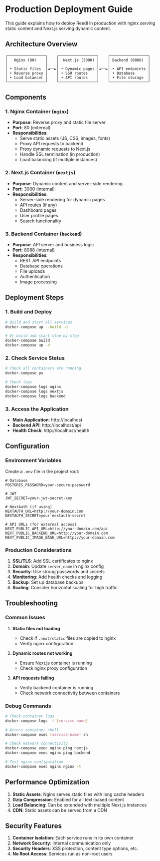 # Production Deployment Guide

This guide explains how to deploy Reedi in production with nginx serving static content and Next.js serving dynamic content.

## Architecture Overview

```
┌─────────────────┐    ┌─────────────────┐    ┌─────────────────┐
│   Nginx (80)    │    │  Next.js (3000) │    │ Backend (8088)  │
│                 │    │                 │    │                 │
│ • Static files  │◄──►│ • Dynamic pages │◄──►│ • API endpoints │
│ • Reverse proxy │    │ • SSR routes    │    │ • Database      │
│ • Load balancer │    │ • API routes    │    │ • File storage  │
└─────────────────┘    └─────────────────┘    └─────────────────┘
```

## Components

### 1. Nginx Container (`nginx`)
- **Purpose**: Reverse proxy and static file server
- **Port**: 80 (external)
- **Responsibilities**:
  - Serve static assets (JS, CSS, images, fonts)
  - Proxy API requests to backend
  - Proxy dynamic requests to Next.js
  - Handle SSL termination (in production)
  - Load balancing (if multiple instances)

### 2. Next.js Container (`nextjs`)
- **Purpose**: Dynamic content and server-side rendering
- **Port**: 3000 (internal)
- **Responsibilities**:
  - Server-side rendering for dynamic pages
  - API routes (if any)
  - Dashboard pages
  - User profile pages
  - Search functionality

### 3. Backend Container (`backend`)
- **Purpose**: API server and business logic
- **Port**: 8088 (internal)
- **Responsibilities**:
  - REST API endpoints
  - Database operations
  - File uploads
  - Authentication
  - Image processing

## Deployment Steps

### 1. Build and Deploy

```bash
# Build and start all services
docker-compose up --build -d

# Or build and start step by step
docker-compose build
docker-compose up -d
```

### 2. Check Service Status

```bash
# Check all containers are running
docker-compose ps

# Check logs
docker-compose logs nginx
docker-compose logs nextjs
docker-compose logs backend
```

### 3. Access the Application

- **Main Application**: http://localhost
- **Backend API**: http://localhost/api
- **Health Check**: http://localhost/health

## Configuration

### Environment Variables

Create a `.env` file in the project root:

```env
# Database
POSTGRES_PASSWORD=your-secure-password

# JWT
JWT_SECRET=your-jwt-secret-key

# NextAuth (if using)
NEXTAUTH_URL=http://your-domain.com
NEXTAUTH_SECRET=your-nextauth-secret

# API URLs (for external access)
NEXT_PUBLIC_API_URL=http://your-domain.com/api
NEXT_PUBLIC_BACKEND_URL=http://your-domain.com
NEXT_PUBLIC_IMAGE_BASE_URL=http://your-domain.com
```

### Production Considerations

1. **SSL/TLS**: Add SSL certificates to nginx
2. **Domain**: Update `server_name` in nginx config
3. **Security**: Use strong passwords and secrets
4. **Monitoring**: Add health checks and logging
5. **Backup**: Set up database backups
6. **Scaling**: Consider horizontal scaling for high traffic

## Troubleshooting

### Common Issues

1. **Static files not loading**
   - Check if `.next/static` files are copied to nginx
   - Verify nginx configuration

2. **Dynamic routes not working**
   - Ensure Next.js container is running
   - Check nginx proxy configuration

3. **API requests failing**
   - Verify backend container is running
   - Check network connectivity between containers

### Debug Commands

```bash
# Check container logs
docker-compose logs -f [service-name]

# Access container shell
docker-compose exec [service-name] sh

# Check network connectivity
docker-compose exec nginx ping nextjs
docker-compose exec nginx ping backend

# Test nginx configuration
docker-compose exec nginx nginx -t
```

## Performance Optimization

1. **Static Assets**: Nginx serves static files with long cache headers
2. **Gzip Compression**: Enabled for all text-based content
3. **Load Balancing**: Can be extended with multiple Next.js instances
4. **CDN**: Static assets can be served from a CDN

## Security Features

1. **Container Isolation**: Each service runs in its own container
2. **Network Security**: Internal communication only
3. **Security Headers**: XSS protection, content type options, etc.
4. **No Root Access**: Services run as non-root users 